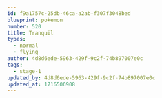 ```yaml
---
id: f9a1757c-25db-46ca-a2ab-f307f3048bed
blueprint: pokemon
number: 520
title: Tranquil
types:
  - normal
  - flying
author: 4d8d6ede-5963-429f-9c2f-74b897007e0c
tags:
  - stage-1
updated_by: 4d8d6ede-5963-429f-9c2f-74b897007e0c
updated_at: 1716506908
---
```

